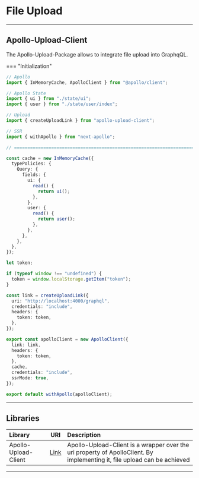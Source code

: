 # File Upload

<hr/>

## Apollo-Upload-Client

The Apollo-Upload-Package allows to integrate file upload into GraphqQL.

=== "Initialization"

```typescript
// Apollo
import { InMemoryCache, ApolloClient } from "@apollo/client";

// Apollo State
import { ui } from "./state/ui";
import { user } from "./state/user/index";

// Upload
import { createUploadLink } from "apollo-upload-client";

// SSR
import { withApollo } from "next-apollo";

// ========================================================================================================

const cache = new InMemoryCache({
  typePolicies: {
    Query: {
      fields: {
        ui: {
          read() {
            return ui();
          },
        },
        user: {
          read() {
            return user();
          },
        },
      },
    },
  },
});

let token;

if (typeof window !== "undefined") {
  token = window.localStorage.getItem("token");
}

const link = createUploadLink({
  uri: "http://localhost:4000/graphql",
  credentials: "include",
  headers: {
    token: token,
  },
});

export const apolloClient = new ApolloClient({
  link: link,
  headers: {
    token: token,
  },
  cache,
  credentials: "include",
  ssrMode: true,
});

export default withApollo(apolloClient);
```

<hr/>

## Libraries

| Library              |                             URI                             | Description                                                                                                              |
| :------------------- | :---------------------------------------------------------: | :----------------------------------------------------------------------------------------------------------------------- |
| Apollo-Upload-Client | [Link](https://github.com/jaydenseric/apollo-upload-client) | Apollo-Upload-Client is a wrapper over the uri property of ApolloClient. By implementing it, file upload can be achieved |

<hr/>
